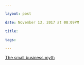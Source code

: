 ```yaml
---

layout: post

date: November 13, 2017 at 08:09PM

title:

tags:

---
```



[The small business myth](https://aeon.co/essays/what-does-small-business-really-contribute-to-economic-growth)